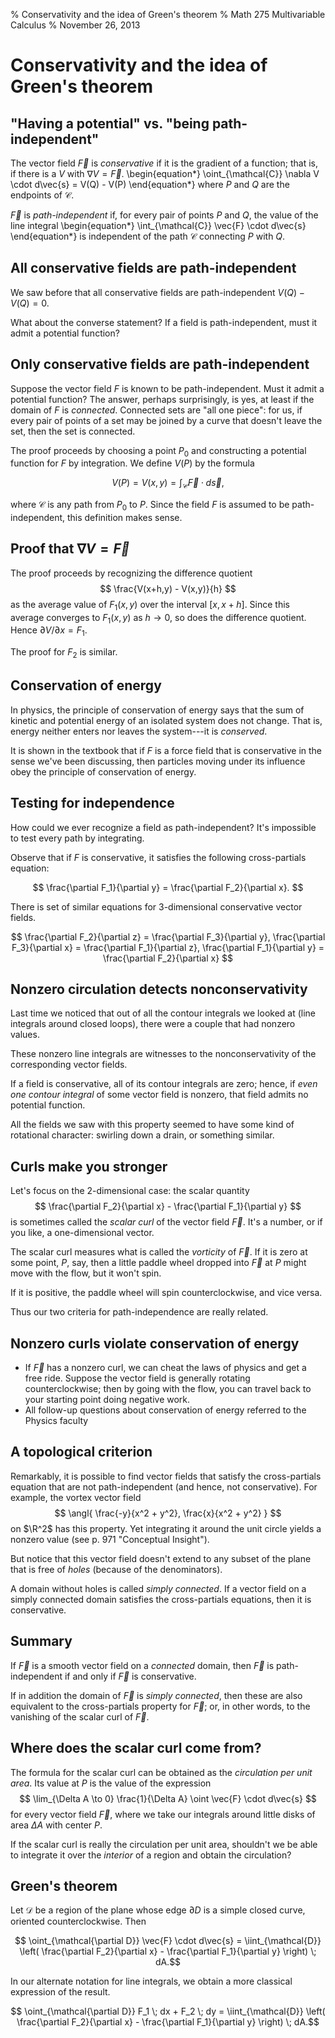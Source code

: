 % Conservativity and the idea of Green's theorem
% Math 275 Multivariable Calculus
% November 26, 2013




# Conservativity and the idea of Green's theorem

## "Having a potential" vs. "being path-independent"

The vector field $\vec{F}$ is *conservative* if it is the gradient of a function; that is, if there is a $V$ with $\nabla V = \vec{F}$. 
\begin{equation*}
    \oint_{\mathcal{C}} \nabla V \cdot d\vec{s} = V(Q) - V(P)
\end{equation*}
where $P$ and $Q$ are the endpoints of $\mathcal{C}$.

$\vec{F}$ is *path-independent* if, for every pair of points $P$ and $Q$, the value of the line integral
\begin{equation*}
    \int_{\mathcal{C}} \vec{F} \cdot d\vec{s}
\end{equation*}
is independent of the path $\mathcal{C}$ connecting $P$ with $Q$.

## All conservative fields are path-independent

We saw before that all conservative fields are path-independent $V(Q) - V(Q) = 0$.

What about the converse statement? If a field is path-independent, must it admit a potential function?

## Only conservative fields are path-independent

Suppose the vector field $F$ is known to be path-independent. Must it admit a potential function? The answer, perhaps surprisingly, is yes, at least if the domain of $F$ is *connected*. Connected sets are "all one piece": for us, if every pair of points of a set may be joined by a curve that doesn't leave the set, then the set is connected.

The proof proceeds by choosing a point $P_0$ and constructing a potential function for $F$ by integration. We define $V(P)$ by the formula

$$ V(P) = V(x,y) = \int_{\mathcal{C}} \vec{F} \cdot d\vec{s}, $$

where $\mathcal{C}$ is any path from $P_0$ to $P$. Since the field $F$ is assumed to be path-independent, this definition makes sense.

## Proof that $\nabla V = \vec{F}$

The proof proceeds by recognizing the difference quotient
$$ \frac{V(x+h,y) - V(x,y)}{h} $$ as the average value of $F_1(x,y)$ over the interval $[x,x+h]$. Since this average converges to $F_1(x,y)$ as $h \to 0$, so does the difference quotient. Hence $\partial V/\partial x = F_1$. 

The proof for $F_2$ is similar.

## Conservation of energy

In physics, the principle of conservation of energy says that the sum of kinetic and potential energy of an isolated system does not change. That is, energy neither enters nor leaves the system---it is *conserved*. 

It is shown in the textbook that if $F$ is a force field that is conservative in the sense we've been discussing, then particles moving under its influence obey the principle of conservation of energy.

## Testing for independence

How could we ever recognize a field as path-independent? It's impossible to test every path by integrating. 

Observe that if $F$ is conservative, it satisfies the following cross-partials equation:

$$ \frac{\partial F_1}{\partial y} = \frac{\partial F_2}{\partial x}. $$

There is set of similar equations for 3-dimensional conservative vector fields.

$$ \frac{\partial F_2}{\partial z} = \frac{\partial F_3}{\partial y}, \frac{\partial F_3}{\partial x} = \frac{\partial F_1}{\partial z}, \frac{\partial F_1}{\partial y} = \frac{\partial F_2}{\partial x} $$

## Nonzero circulation detects nonconservativity

Last time we noticed that out of all the contour integrals we looked at (line integrals around closed loops), there were a couple that had nonzero values. 

These nonzero line integrals are witnesses to the nonconservativity of the corresponding vector fields.

If a field is conservative, all of its contour integrals are zero; hence, if *even one contour integral* of some vector field is nonzero, that field admits no potential function. 

All the fields we saw with this property seemed to have some kind of rotational character: swirling down a drain, or something similar.

## Curls make you stronger

Let's focus on the 2-dimensional case: the scalar quantity 
$$ \frac{\partial F_2}{\partial x} - \frac{\partial F_1}{\partial y} $$
is sometimes called the *scalar curl* of the vector field $\vec{F}$. It's a number, or if you like, a one-dimensional vector.

The scalar curl measures what is called the *vorticity* of $\vec{F}$. If it is zero at some point, $P$, say, then a little paddle wheel dropped into $\vec{F}$ at $P$ might move with the flow, but it won't spin.

If it is positive, the paddle wheel will spin counterclockwise, and vice versa. 

Thus our two criteria for path-independence are really related.

## Nonzero curls violate conservation of energy

* If $\vec{F}$ has a nonzero curl, we can cheat the laws of physics and get a free ride. Suppose the vector field is generally rotating counterclockwise; then by going with the flow, you can travel back to your starting point doing negative work.
* All follow-up questions about conservation of energy referred to the Physics faculty

## A topological criterion

Remarkably, it is possible to find vector fields that satisfy the cross-partials equation that are not path-independent (and hence, not conservative). For example, the vortex vector field
$$ \angl{ \frac{-y}{x^2 + y^2}, \frac{x}{x^2 + y^2} } $$
on $\R^2$ has this property. Yet integrating it around the unit circle yields a nonzero value (see p. 971 "Conceptual Insight").

But notice that this vector field doesn't extend to any subset of the plane that is free of *holes* (because of the denominators).

A domain without holes is called *simply connected*. If a vector field on a simply connected domain satisfies the cross-partials equations, then it is conservative.

## Summary

If $\vec{F}$ is a smooth vector field on a *connected* domain, then $\vec{F}$ is path-independent if and only if $\vec{F}$ is conservative.

If in addition the domain of $\vec{F}$ is *simply connected*, then these are also equivalent to the cross-partials property for $\vec{F}$; or, in other words, to the vanishing of the scalar curl of $\vec{F}$.

## Where does the scalar curl come from?

The formula for the scalar curl can be obtained as the *circulation per unit area*. Its value at $P$ is the value of the expression
$$ \lim_{\Delta A \to 0} \frac{1}{\Delta A} \oint \vec{F} \cdot d\vec{s} $$
for every vector field $\vec{F}$, where we take our integrals around little disks of area $\Delta A$ with center $P$.

If the scalar curl is really the circulation per unit area, shouldn't we be able to integrate it over the *interior* of a region and obtain the circulation?

## Green's theorem

Let $\mathcal{D}$ be a region of the plane whose edge $\partial D$ is a simple closed curve, oriented counterclockwise. Then

$$ \oint_{\mathcal{\partial D}} \vec{F} \cdot d\vec{s} = \iint_{\mathcal{D}} \left( \frac{\partial F_2}{\partial x} - \frac{\partial F_1}{\partial y} \right) \; dA.$$

In our alternate notation for line integrals, we obtain a more classical expression of the result.

$$ \oint_{\mathcal{\partial D}} F_1 \; dx + F_2 \; dy = \iint_{\mathcal{D}} \left( \frac{\partial F_2}{\partial x} - \frac{\partial F_1}{\partial y} \right) \; dA.$$
